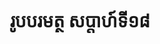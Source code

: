 ---
videoUrl : https://www.facebook.com/sophorn.ith.9/videos/2373903059538626/
category : aphidhamma-6
teacher : "អ៊ុំ សុជា"
title : "រូបបរមត្ថ សប្តាហ៍ទី១៨"
venue : "វត្តសំពៅមាស"
recordedBy : "ឧបាសិកា Ith Sophorn"
layout : post
---
